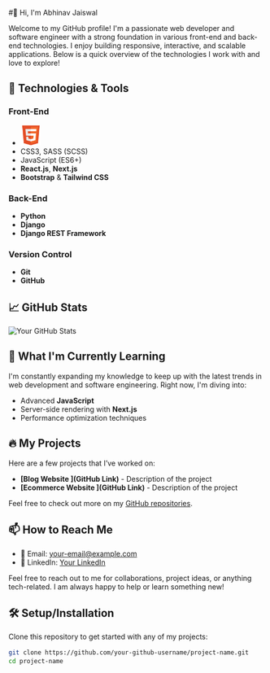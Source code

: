#👋 Hi, I'm Abhinav Jaiswal

Welcome to my GitHub profile! I'm a passionate web developer and software engineer with a strong foundation in various front-end and back-end technologies. I enjoy building responsive, interactive, and scalable applications. Below is a quick overview of the technologies I work with and love to explore!

## 🚀 Technologies & Tools

### Front-End
- <img src="https://github.com/devicons/devicon/blob/master/icons/html5/html5-original.svg" title="HTML5" alt="HTML" width="40" height="40"/> <br/>
- CSS3, SASS (SCSS)
- JavaScript (ES6+)
- **React.js**, **Next.js**
- **Bootstrap** & **Tailwind CSS**

### Back-End
- **Python**
- **Django**
- **Django REST Framework**

### Version Control
- **Git**
- **GitHub**

## 📈 GitHub Stats

![Your GitHub Stats](https://github-readme-stats.vercel.app/api?username=abhi-jais-11&show_icons=true&hide_title=true&count_private=true&hide=prs)

## 🌱 What I'm Currently Learning

I'm constantly expanding my knowledge to keep up with the latest trends in web development and software engineering. Right now, I'm diving into:
- Advanced **JavaScript** 
- Server-side rendering with **Next.js**
- Performance optimization techniques

## 🔥 My Projects

Here are a few projects that I’ve worked on:

- **[Blog Website ](GitHub Link)** - Description of the project
- **[Ecommerce Website ](GitHub Link)** - Description of the project

Feel free to check out more on my [GitHub repositories](https://github.com/abhi-jais-11).

## 📫 How to Reach Me

- 📧 Email: your-email@example.com
- 💼 LinkedIn: [Your LinkedIn](https://www.linkedin.com/in/jais-abhi/)
  
Feel free to reach out to me for collaborations, project ideas, or anything tech-related. I am always happy to help or learn something new!

## 🛠️ Setup/Installation

Clone this repository to get started with any of my projects:

```bash
git clone https://github.com/your-github-username/project-name.git
cd project-name
